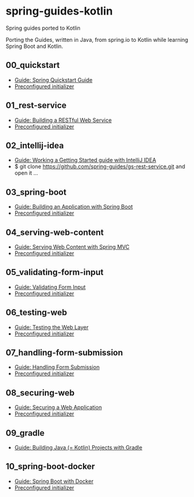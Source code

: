 # spring-guides-kotlin
Spring guides ported to Kotlin

Porting the Guides, written in Java, from spring.io to Kotlin while learning Spring Boot and Kotlin.

## 00_quickstart
- [Guide: Spring Quickstart Guide](https://spring.io/quickstart)
- [Preconfigured initializer](https://start.spring.io/#!type=gradle-project&language=kotlin&platformVersion=2.5.2.RELEASE&packaging=jar&jvmVersion=11&groupId=de.kubisflo&artifactId=quickstart&name=quickstart&description=Demo%20project%20for%20Spring%20Boot&packageName=de.kubisflo.quickstart&dependencies=web)

## 01_rest-service
- [Guide: Building a RESTful Web Service](https://spring.io/guides/gs/rest-service/)
- [Preconfigured initializer](https://start.spring.io/#!type=gradle-project&language=kotlin&platformVersion=2.5.2.RELEASE&packaging=jar&jvmVersion=11&groupId=de.kubisflo&artifactId=rest-service&name=rest-service&description=Demo%20project%20for%20Spring%20Boot&packageName=de.kubisflo.rest-service&dependencies=web)

## 02_intellij-idea
- [Guide: Working a Getting Started guide with IntelliJ IDEA](https://spring.io/guides/gs/intellij-idea/)
- $ git clone https://github.com/spring-guides/gs-rest-service.git and open it ...

## 03_spring-boot
- [Guide: Building an Application with Spring Boot](https://spring.io/guides/gs/spring-boot/)
- [Preconfigured initializer](https://start.spring.io/#!type=gradle-project&language=kotlin&platformVersion=2.5.3.RELEASE&packaging=jar&jvmVersion=11&groupId=de.kubisflo&artifactId=spring-boot&name=spring-boot&description=Demo%20project%20for%20Spring%20Boot&packageName=de.kubisflo.spring-boot&dependencies=web)

## 04_serving-web-content
- [Guide: Serving Web Content with Spring MVC](https://spring.io/guides/gs/serving-web-content/)
- [Preconfigured initializer](https://start.spring.io/#!type=gradle-project&language=kotlin&platformVersion=2.5.3.RELEASE&packaging=jar&jvmVersion=11&groupId=de.kubisflo&artifactId=serving-web-content&name=serving-web-content&description=Demo%20project%20for%20Spring%20Boot&packageName=de.kubisflo.serving-web-content&dependencies=web,thymeleaf,devtools)

## 05_validating-form-input
- [Guide: Validating Form Input](https://spring.io/guides/gs/validating-form-input/)
- [Preconfigured initializer](https://start.spring.io/#!type=gradle-project&language=kotlin&platformVersion=2.5.3.RELEASE&packaging=jar&jvmVersion=11&groupId=de.kubisflo&artifactId=validating-form-input&name=validating-form-input&description=Demo%20project%20for%20Spring%20Boot&packageName=de.kubisflo.validating-form-input&dependencies=web,thymeleaf,validation)

## 06_testing-web
- [Guide: Testing the Web Layer](https://spring.io/guides/gs/testing-web/)
- [Preconfigured initializer](https://start.spring.io/#!type=gradle-project&language=kotlin&platformVersion=2.5.3.RELEASE&packaging=jar&jvmVersion=11&groupId=de.kubisflo&artifactId=testing-web&name=testing-web&description=Demo%20project%20for%20Spring%20Boot&packageName=de.kubisflo.testing-web&dependencies=web)

## 07_handling-form-submission
- [Guide: Handling Form Submission](https://spring.io/guides/gs/handling-form-submission/)
- [Preconfigured initializer](https://start.spring.io/#!type=gradle-project&language=kotlin&platformVersion=2.5.3&packaging=jar&jvmVersion=11&groupId=de.kubisflo&artifactId=handling-form-submission&name=handling-form-submission&description=Demo%20project%20for%20Spring%20Boot&packageName=de.kubisflo.handling-form-submission&dependencies=web,thymeleaf)

## 08_securing-web
- [Guide: Securing a Web Application](https://spring.io/guides/gs/securing-web/)
- [Preconfigured initializer](https://start.spring.io/#!type=gradle-project&language=kotlin&platformVersion=2.5.5&packaging=jar&jvmVersion=11&groupId=de.kubisflo&artifactId=securing-web&name=securing-web&description=Demo%20project%20for%20Spring%20Boot&packageName=de.kubisflo.securing-web&dependencies=web,thymeleaf)

## 09_gradle
- [Guide: Building Java (= Kotlin) Projects with Gradle](https://spring.io/guides/gs/gradle/)

## 10_spring-boot-docker
- [Guide: Spring Boot with Docker](https://spring.io/guides/gs/spring-boot-docker/)
- [Preconfigured initializer](https://start.spring.io/#!type=gradle-project&language=kotlin&platformVersion=2.5.5&packaging=jar&jvmVersion=11&groupId=de.kubisflo&artifactId=spring-boot-docker&name=spring-boot-docker&description=Demo%20project%20for%20Spring%20Boot&packageName=de.kubisflo.spring-boot-docker&dependencies=web)
